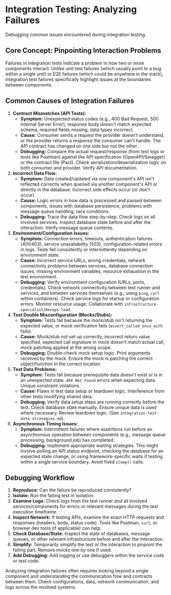 # Integration Testing: Analyzing Failures

Debugging common issues encountered during integration testing.

## Core Concept: Pinpointing Interaction Problems

Failures in integration tests indicate a problem in how two or more components interact. Unlike unit test failures (which usually point to a bug within a single unit) or E2E failures (which could be anywhere in the stack), integration test failures specifically highlight issues at the boundaries between components.

## Common Causes of Integration Failures

1.  **Contract Mismatches (API Tests):**
    *   **Symptom:** Unexpected status codes (e.g., 400 Bad Request, 500 Internal Server Error), response body doesn't match expected schema, required fields missing, data types incorrect.
    *   **Cause:** Consumer sends a request the provider doesn't understand, or the provider returns a response the consumer can't handle. The API contract has changed on one side but not the other.
    *   **Debugging:** Compare the actual request/response (from test logs or tools like Postman) against the API specification (OpenAPI/Swagger) or the contract file (Pact). Check serialization/deserialization logic on both consumer and provider. Verify API documentation.
2.  **Incorrect Data Flow:**
    *   **Symptom:** Data created/updated via one component's API isn't reflected correctly when queried via another component's API or directly in the database. Incorrect side effects occur (or don't occur).
    *   **Cause:** Logic errors in how data is processed and passed between components, issues with database persistence, problems with message queue handling, race conditions.
    *   **Debugging:** Trace the data flow step-by-step. Check logs on all involved services. Inspect database state before and after the interaction. Verify message queue contents.
3.  **Environment/Configuration Issues:**
    *   **Symptom:** Connection errors, timeouts, authentication failures (401/403), service unavailability (503), configuration-related errors in logs. Tests fail consistently or intermittently depending on environment state.
    *   **Cause:** Incorrect service URLs, wrong credentials, network connectivity problems between services, database connection issues, missing environment variables, resource exhaustion in the test environment.
    *   **Debugging:** Verify environment configuration (URLs, ports, credentials). Check network connectivity between test runner and services, and between services themselves (e.g., using `ping`, `curl` within containers). Check service logs for startup or configuration errors. Monitor resource usage. Collaborate with `infrastructure-specialist`/`devops-lead`.
4.  **Test Double Misconfiguration (Mocks/Stubs):**
    *   **Symptom:** Tests fail because the mock/stub isn't returning the expected value, or mock verification fails (`assert_called_once_with` fails).
    *   **Cause:** Mock/stub not set up correctly, incorrect return value specified, expected call signature in mock doesn't match actual call, mock patching applied at the wrong scope.
    *   **Debugging:** Double-check mock setup logic. Print arguments received by the mock. Ensure the mock is patching the correct object/function in the correct location.
5.  **Test Data Problems:**
    *   **Symptom:** Tests fail because prerequisite data doesn't exist or is in an unexpected state. `404 Not Found` errors when expecting data. Unique constraint violations.
    *   **Cause:** Flaws in test data setup or teardown logic. Interference from other tests modifying shared data.
    *   **Debugging:** Verify data setup steps are running correctly before the test. Check database state manually. Ensure unique data is used where necessary. Review teardown logic. (See `integration-test-data-strategies.md`).
6.  **Asynchronous Timing Issues:**
    *   **Symptom:** Intermittent failures where assertions run before an asynchronous operation between components (e.g., message queue processing, background job) has completed.
    *   **Debugging:** Implement appropriate waiting strategies. This might involve polling an API status endpoint, checking the database for an expected state change, or using framework-specific waits if testing within a single service boundary. Avoid fixed `sleep()` calls.

## Debugging Workflow

1.  **Reproduce:** Can the failure be reproduced consistently?
2.  **Isolate:** Run the failing test in isolation.
3.  **Examine Logs:** Check logs from the test runner *and* all involved services/components for errors or relevant messages during the test execution timeframe.
4.  **Inspect Network:** If testing APIs, examine the exact HTTP requests and responses (headers, body, status code). Tools like Postman, `curl`, or browser dev tools (if applicable) can help.
5.  **Check Database/State:** Inspect the state of databases, message queues, or other relevant infrastructure before and after the interaction.
6.  **Simplify:** Temporarily simplify the test or the interaction to pinpoint the failing part. Remove mocks one by one if used.
7.  **Add Debugging:** Add logging or use debuggers within the service code or test code.

Analyzing integration failures often requires looking beyond a single component and understanding the communication flow and contracts between them. Check configurations, data, network communication, and logs across the involved systems.